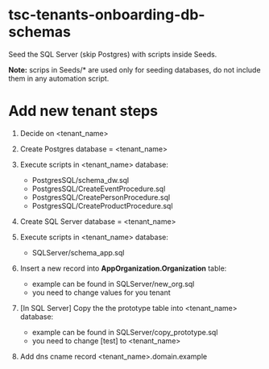# tsc-tenants-onboarding-db-schemas

Seed the SQL Server (skip Postgres) with scripts inside Seeds.

**Note:** scrips in Seeds/* are used only for seeding databases, do not include them in any automation script.


# Add new tenant steps

1. Decide on <tenant_name>
2. Create Postgres database = <tenant_name>
3. Execute scripts in <tenant_name> database:
    - PostgresSQL/schema_dw.sql
    - PostgresSQL/CreateEventProcedure.sql
    - PostgresSQL/CreatePersonProcedure.sql
    - PostgresSQL/CreateProductProcedure.sql
4. Create SQL Server database = <tenant_name>
5. Execute scripts in <tenant_name> database:
    - SQLServer/schema_app.sql
6. Insert a new record into **AppOrganization.Organization** table:
    - example can be found in SQLServer/new_org.sql
    - you need to change values for you tenant
7. [In SQL Server] Copy the the prototype table into <tenant_name> database:
    - example can be found in SQLServer/copy_prototype.sql
    - you need to change [test] to <tenant_name>

8. Add dns cname record <tenant_name>.domain.example
